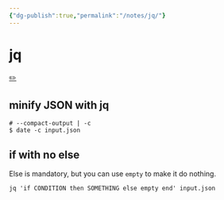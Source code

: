 ```yaml
---
{"dg-publish":true,"permalink":"/notes/jq/"}
---
```

# jq
[✏️](https://github.com/meleu/my-notes/edit/master/jq.md)

## minify JSON with jq

```
# --compact-output | -c
$ date -c input.json
```

## if with no else

Else is mandatory, but you can use `empty` to make it do nothing.

```
jq 'if CONDITION then SOMETHING else empty end' input.json
```

